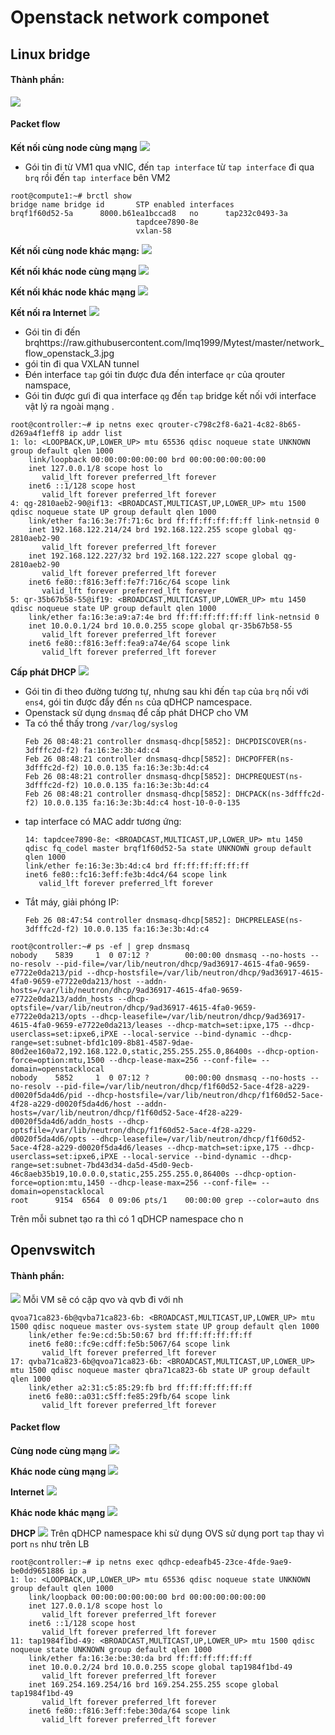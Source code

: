 #   Openstack network componet
## Linux bridge
#### Thành phần: 
![](https://raw.githubusercontent.com/lmq1999/Mytest/master/network_flow_openstack.jpg)

#### Packet flow
**Kết nối cùng node cùng mạng**
![](https://raw.githubusercontent.com/lmq1999/Mytest/master/network_flow_openstack_1.jpg)
*   Gói tin đi từ VM1 qua vNIC, đến `tap interface` từ `tap interface` đi qua `brq` rồi đến `tap interface` bên VM2 
```
root@compute1:~# brctl show
bridge name	bridge id		STP enabled	interfaces
brqf1f60d52-5a		8000.b61ea1bccad8	no		tap232c0493-3a
							tapdcee7890-8e
							vxlan-58

```
**Kết nối cùng node khác mạng:**
![](https://raw.githubusercontent.com/lmq1999/Mytest/master/network_flow_openstack_4.jpg)

**Kết nối khác node cùng mạng**
![](https://raw.githubusercontent.com/lmq1999/Mytest/master/network_flow_openstack_5.jpg)

**Kết nối khác node khác mạng** 
![](https://raw.githubusercontent.com/lmq1999/Mytest/master/network_flow_openstack_6.jpg)

**Kết nối ra Internet**
![](https://raw.githubusercontent.com/lmq1999/Mytest/master/network_flow_openstack_2.jpg)

*   Gói tin đi đến brqhttps://raw.githubusercontent.com/lmq1999/Mytest/master/network_flow_openstack_3.jpg
*   gói tin đi qua VXLAN tunnel
*   Đén interface `tap` gói tin được đưa đến interface `qr` của qrouter namspace,
*   Gói tin được gưi đi qua interface `qg` đến `tap` bridge kết nối với interface vật lý ra ngoài mạng .

```
root@controller:~# ip netns exec qrouter-c798c2f8-6a21-4c82-8b65-d269a4f1eff8 ip addr list
1: lo: <LOOPBACK,UP,LOWER_UP> mtu 65536 qdisc noqueue state UNKNOWN group default qlen 1000
    link/loopback 00:00:00:00:00:00 brd 00:00:00:00:00:00
    inet 127.0.0.1/8 scope host lo
       valid_lft forever preferred_lft forever
    inet6 ::1/128 scope host 
       valid_lft forever preferred_lft forever
4: qg-2810aeb2-90@if13: <BROADCAST,MULTICAST,UP,LOWER_UP> mtu 1500 qdisc noqueue state UP group default qlen 1000
    link/ether fa:16:3e:7f:71:6c brd ff:ff:ff:ff:ff:ff link-netnsid 0
    inet 192.168.122.214/24 brd 192.168.122.255 scope global qg-2810aeb2-90
       valid_lft forever preferred_lft forever
    inet 192.168.122.227/32 brd 192.168.122.227 scope global qg-2810aeb2-90
       valid_lft forever preferred_lft forever
    inet6 fe80::f816:3eff:fe7f:716c/64 scope link 
       valid_lft forever preferred_lft forever
5: qr-35b67b58-55@if19: <BROADCAST,MULTICAST,UP,LOWER_UP> mtu 1450 qdisc noqueue state UP group default qlen 1000
    link/ether fa:16:3e:a9:a7:4e brd ff:ff:ff:ff:ff:ff link-netnsid 0
    inet 10.0.0.1/24 brd 10.0.0.255 scope global qr-35b67b58-55
       valid_lft forever preferred_lft forever
    inet6 fe80::f816:3eff:fea9:a74e/64 scope link 
       valid_lft forever preferred_lft forever
```

**Cấp phát DHCP**
![](https://raw.githubusercontent.com/lmq1999/Mytest/master/network_flow_openstack_3.jpg)
*   Gói tin đi theo đường tương tự, nhưng sau khi đến  `tap` của `brq`  nối với `ens4`, gói tin được đẩy đến `ns` của qDHCP namcespace.
*   Openstack sử dụng `dnsmaq` để cấp phát DHCP cho  VM
*   Ta có thể thấy trong `/var/log/syslog` 
    ```
    Feb 26 08:48:21 controller dnsmasq-dhcp[5852]: DHCPDISCOVER(ns-3dfffc2d-f2) fa:16:3e:3b:4d:c4
    Feb 26 08:48:21 controller dnsmasq-dhcp[5852]: DHCPOFFER(ns-3dfffc2d-f2) 10.0.0.135 fa:16:3e:3b:4d:c4
    Feb 26 08:48:21 controller dnsmasq-dhcp[5852]: DHCPREQUEST(ns-3dfffc2d-f2) 10.0.0.135 fa:16:3e:3b:4d:c4
    Feb 26 08:48:21 controller dnsmasq-dhcp[5852]: DHCPACK(ns-3dfffc2d-f2) 10.0.0.135 fa:16:3e:3b:4d:c4 host-10-0-0-135
    ```
*   tap interface có MAC addr tương ứng:
    ```
    14: tapdcee7890-8e: <BROADCAST,MULTICAST,UP,LOWER_UP> mtu 1450 qdisc fq_codel master brqf1f60d52-5a state UNKNOWN group default qlen 1000
    link/ether fe:16:3e:3b:4d:c4 brd ff:ff:ff:ff:ff:ff
    inet6 fe80::fc16:3eff:fe3b:4dc4/64 scope link 
       valid_lft forever preferred_lft forever
    ```
*   Tắt máy, giải phóng IP:
    ```
    Feb 26 08:47:54 controller dnsmasq-dhcp[5852]: DHCPRELEASE(ns-3dfffc2d-f2) 10.0.0.135 fa:16:3e:3b:4d:c4
    ```
```
root@controller:~# ps -ef | grep dnsmasq
nobody    5839     1  0 07:12 ?        00:00:00 dnsmasq --no-hosts --no-resolv --pid-file=/var/lib/neutron/dhcp/9ad36917-4615-4fa0-9659-e7722e0da213/pid --dhcp-hostsfile=/var/lib/neutron/dhcp/9ad36917-4615-4fa0-9659-e7722e0da213/host --addn-hosts=/var/lib/neutron/dhcp/9ad36917-4615-4fa0-9659-e7722e0da213/addn_hosts --dhcp-optsfile=/var/lib/neutron/dhcp/9ad36917-4615-4fa0-9659-e7722e0da213/opts --dhcp-leasefile=/var/lib/neutron/dhcp/9ad36917-4615-4fa0-9659-e7722e0da213/leases --dhcp-match=set:ipxe,175 --dhcp-userclass=set:ipxe6,iPXE --local-service --bind-dynamic --dhcp-range=set:subnet-bfd1c109-8b81-4587-9dae-80d2ee160a72,192.168.122.0,static,255.255.255.0,86400s --dhcp-option-force=option:mtu,1500 --dhcp-lease-max=256 --conf-file= --domain=openstacklocal
nobody    5852     1  0 07:12 ?        00:00:00 dnsmasq --no-hosts --no-resolv --pid-file=/var/lib/neutron/dhcp/f1f60d52-5ace-4f28-a229-d0020f5da4d6/pid --dhcp-hostsfile=/var/lib/neutron/dhcp/f1f60d52-5ace-4f28-a229-d0020f5da4d6/host --addn-hosts=/var/lib/neutron/dhcp/f1f60d52-5ace-4f28-a229-d0020f5da4d6/addn_hosts --dhcp-optsfile=/var/lib/neutron/dhcp/f1f60d52-5ace-4f28-a229-d0020f5da4d6/opts --dhcp-leasefile=/var/lib/neutron/dhcp/f1f60d52-5ace-4f28-a229-d0020f5da4d6/leases --dhcp-match=set:ipxe,175 --dhcp-userclass=set:ipxe6,iPXE --local-service --bind-dynamic --dhcp-range=set:subnet-7bd43d34-da5d-45d0-9ecb-46c8aeb35b19,10.0.0.0,static,255.255.255.0,86400s --dhcp-option-force=option:mtu,1450 --dhcp-lease-max=256 --conf-file= --domain=openstacklocal
root      9154  6564  0 09:06 pts/1    00:00:00 grep --color=auto dns
```
Trên mỗi subnet tạo ra thì có 1 qDHCP namespace cho n

## Openvswitch
#### Thành phần:
![](https://raw.githubusercontent.com/lmq1999/Mytest/master/network_flow_openstack_ovs.jpg)
Mỗi VM sẽ có cặp qvo và qvb đi với nh
```
qvoa71ca823-6b@qvba71ca823-6b: <BROADCAST,MULTICAST,UP,LOWER_UP> mtu 1500 qdisc noqueue master ovs-system state UP group default qlen 1000
    link/ether fe:9e:cd:5b:50:67 brd ff:ff:ff:ff:ff:ff
    inet6 fe80::fc9e:cdff:fe5b:5067/64 scope link 
       valid_lft forever preferred_lft forever
17: qvba71ca823-6b@qvoa71ca823-6b: <BROADCAST,MULTICAST,UP,LOWER_UP> mtu 1500 qdisc noqueue master qbra71ca823-6b state UP group default qlen 1000
    link/ether a2:31:c5:85:29:fb brd ff:ff:ff:ff:ff:ff
    inet6 fe80::a031:c5ff:fe85:29fb/64 scope link 
       valid_lft forever preferred_lft forever

```
#### Packet flow
**Cùng node cùng mạng** 
![](https://raw.githubusercontent.com/lmq1999/Mytest/master/network_flow_openstack_ovs_1.jpg)

**Khác node cùng mạng**
![](https://raw.githubusercontent.com/lmq1999/Mytest/master/network_flow_openstack_ovs_4.jpg)

**Internet**
![](https://raw.githubusercontent.com/lmq1999/Mytest/master/network_flow_openstack_ovs_2.jpg)

**Khác node khác mạng** 
![](https://raw.githubusercontent.com/lmq1999/Mytest/master/network_flow_openstack_ovs_3.jpg)

**DHCP**
![](https://raw.githubusercontent.com/lmq1999/Mytest/master/network_flow_openstack_ovs_5.jpg)
Trên qDHCP namespace khi sử dụng OVS sử dụng port `tap` thay vì port `ns` như trên LB
```
root@controller:~# ip netns exec qdhcp-edeafb45-23ce-4fde-9ae9-be0dd9651886 ip a
1: lo: <LOOPBACK,UP,LOWER_UP> mtu 65536 qdisc noqueue state UNKNOWN group default qlen 1000
    link/loopback 00:00:00:00:00:00 brd 00:00:00:00:00:00
    inet 127.0.0.1/8 scope host lo
       valid_lft forever preferred_lft forever
    inet6 ::1/128 scope host 
       valid_lft forever preferred_lft forever
11: tap1984f1bd-49: <BROADCAST,MULTICAST,UP,LOWER_UP> mtu 1500 qdisc noqueue state UNKNOWN group default qlen 1000
    link/ether fa:16:3e:be:30:da brd ff:ff:ff:ff:ff:ff
    inet 10.0.0.2/24 brd 10.0.0.255 scope global tap1984f1bd-49
       valid_lft forever preferred_lft forever
    inet 169.254.169.254/16 brd 169.254.255.255 scope global tap1984f1bd-49
       valid_lft forever preferred_lft forever
    inet6 fe80::f816:3eff:febe:30da/64 scope link 
       valid_lft forever preferred_lft forever

```
